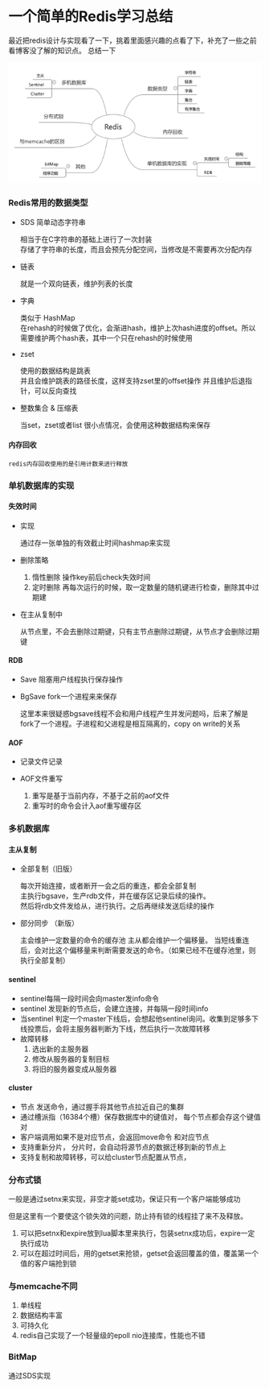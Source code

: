 # 一个简单的Redis学习总结

最近把redis设计与实现看了一下，挑着里面感兴趣的点看了下，补充了一些之前看博客没了解的知识点。 总结一下

![](Redis.png)

### Redis常用的数据类型


- SDS 简单动态字符串

    相当于在C字符串的基础上进行了一次封装  
    存储了字符串的长度，而且会预先分配空间，当修改是不需要再次分配内存

- 链表

    就是一个双向链表，维护列表的长度

- 字典

    类似于 HashMap  
    在rehash的时候做了优化，会渐进hash，维护上次hash进度的offset。所以需要维护两个hash表，其中一个只在rehash的时候使用

- zset

    使用的数据结构是跳表  
    并且会维护跳表的路径长度，这样支持zset里的offset操作
    并且维护后退指针，可以反向查找

- 整数集合 & 压缩表
    
    当set，zset或者list 很小点情况，会使用这种数据结构来保存

#### 内存回收

    redis内存回收使用的是引用计数来进行释放


### 单机数据库的实现

#### 失效时间

- 实现

    通过存一张单独的有效截止时间hashmap来实现

- 删除策略

    1. 惰性删除  操作key前后check失效时间
    2. 定时删除  再每次运行的时候，取一定数量的随机键进行检查，删除其中过期建

- 在主从复制中

    从节点里，不会去删除过期键，只有主节点删除过期键，从节点才会删除过期键

#### RDB

- Save 阻塞用户线程执行保存操作  
- BgSave fork一个进程来来保存

    这里本来很疑惑bgsave线程不会和用户线程产生并发问题吗，后来了解是fork了一个进程。子进程和父进程是相互隔离的，copy on write的关系

#### AOF

- 记录文件记录
- AOF文件重写

    1. 重写是基于当前内存，不基于之前的aof文件
    2. 重写时的命令会计入aof重写缓存区



### 多机数据库

#### 主从复制

- 全部复制（旧版）

    每次开始连接，或者断开一会之后的重连，都会全部复制  
    主执行bgsave，生产rdb文件，并在缓存区记录后续的操作。  
    然后将rdb文件发给从，进行执行。之后再继续发送后续的操作  

- 部分同步 （新版）

    主会维护一定数量的命令的缓存池
    主从都会维护一个偏移量。
    当短线重连后，会对比这个偏移量来判断需要发送的命令。（如果已经不在缓存池里，则执行全部复制）

#### sentinel

- sentinel每隔一段时间会向master发info命令
- sentinel 发现新的节点后，会建立连接，并每隔一段时间info
- 当sentinel 判定一个master下线后，会想起他sentinel询问。收集到足够多下线投票后，会将主服务器判断为下线，然后执行一次故障转移
- 故障转移
    1. 选出新的主服务器
    2. 修改从服务器的复制目标
    3. 将旧的服务器变成从服务器

#### cluster

- 节点 发送命令，通过握手将其他节点拉近自己的集群
- 通过槽派指（16384个槽）保存数据库中的键值对， 每个节点都会存这个键值对
- 客户端调用如果不是对应节点，会返回move命令 和对应节点
- 支持重新分片， 分片时，会自动将源节点的数据迁移到新的节点上
- 支持复制和故障转移，可以给cluster节点配置从节点，


### 分布式锁

一般是通过setnx来实现，非空才能set成功，保证只有一个客户端能够成功

但是这里有一个要使这个锁失效的问题，防止持有锁的线程挂了来不及释放。
1. 可以把setnx和expire放到lua脚本里来执行，包装setnx成功后，expire一定执行成功
2. 可以在超过时间后，用的getset来抢锁，getset会返回覆盖的值，覆盖第一个值的客户端抢到锁


### 与memcache不同

1. 单线程
2. 数据结构丰富
3. 可持久化
4. redis自己实现了一个轻量级的epoll nio连接库，性能也不错

### BitMap

通过SDS实现
